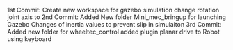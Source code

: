 1st Commit:
Create new workspace for gazebo simulation change rotation joint axis <axis xyz="0 1 0"> to <axis xyz=" 0 0 1">
2nd Commit:
Added New folder Mini_mec_bringup for launching Gazebo
Changes of inertia values to prevent slip in simulaiton
3rd Commit:
Added new folder for wheeltec_control
added plugin planar drive to Robot using keyboard
